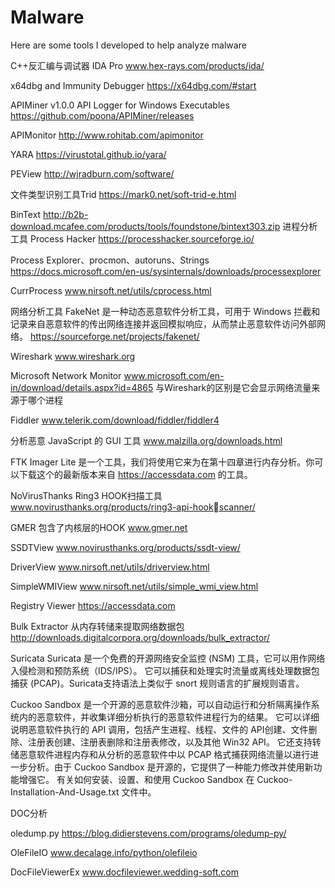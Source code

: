 # Malware
Here are some tools I developed to help analyze malware

C++反汇编与调试器
IDA Pro
www.hex-rays.com/products/ida/

x64dbg and Immunity Debugger
https://x64dbg.com/#start

APIMiner v1.0.0 API Logger for Windows Executables
https://github.com/poona/APIMiner/releases

APIMonitor
http://www.rohitab.com/apimonitor

YARA
https://virustotal.github.io/yara/

PEView
http://wjradburn.com/software/

文件类型识别工具Trid
https://mark0.net/soft-trid-e.html

BinText
http://b2b-download.mcafee.com/products/tools/foundstone/bintext303.zip
进程分析工具
Process Hacker
https://processhacker.sourceforge.io/

Process Explorer、procmon、autoruns、Strings
https://docs.microsoft.com/en-us/sysinternals/downloads/processexplorer

CurrProcess
www.nirsoft.net/utils/cprocess.html

网络分析工具
FakeNet 是一种动态恶意软件分析工具，可用于 Windows 拦截和记录来自恶意软件的传出网络连接并返回模拟响应，从而禁止恶意软件访问外部网络。
https://sourceforge.net/projects/fakenet/





Wireshark
www.wireshark.org

Microsoft Network Monitor
www.microsoft.com/en-in/download/details.aspx?id=4865
与Wireshark的区别是它会显示网络流量来源于哪个进程

Fiddler
www.telerik.com/download/fiddler/fiddler4

分析恶意 JavaScript 的 GUI 工具
www.malzilla.org/downloads.html

FTK Imager Lite 是一个工具，我们将使用它来为在第十四章进行内存分析。你可以下载这个的最新版本来自 https://accessdata.com 的工具。

NoVirusThanks  Ring3 HOOK扫描工具
www.novirusthanks.org/products/ring3-api-hookscanner/

GMER  包含了内核层的HOOK
www.gmer.net

SSDTView
www.novirusthanks.org/products/ssdt-view/

DriverView
www.nirsoft.net/utils/driverview.html

SimpleWMIView
www.nirsoft.net/utils/simple_wmi_view.html

Registry Viewer
https://accessdata.com

Bulk Extractor   从内存转储来提取网络数据包
http://downloads.digitalcorpora.org/downloads/bulk_extractor/

Suricata
Suricata 是一个免费的开源网络安全监控 (NSM) 工具，它可以用作网络入侵检测和预防系统（IDS/IPS）。 它可以捕获和处理实时流量或离线处理数据包捕获 (PCAP)。Suricata支持语法上类似于 snort 规则语言的扩展规则语言。

Cuckoo Sandbox 是一个开源的恶意软件沙箱，可以自动运行和分析隔离操作系统内的恶意软件，并收集详细分析执行的恶意软件进程行为的结果。 它可以详细说明恶意软件执行的 API 调用，包括产生进程、线程、文件的 API创建、文件删除、注册表创建、注册表删除和注册表修改，以及其他 Win32 API。 它还支持转储恶意软件进程内存和从分析的恶意软件中以 PCAP 格式捕获网络流量以进行进一步分析。由于 Cuckoo Sandbox 是开源的，它提供了一种能力修改并使用新功能增强它。 有关如何安装、设置、和使用 Cuckoo Sandbox 在 Cuckoo-Installation-And-Usage.txt 文件中。

DOC分析

oledump.py
https://blog.didierstevens.com/programs/oledump-py/

OleFileIO
www.decalage.info/python/olefileio

DocFileViewerEx
www.docfileviewer.wedding-soft.com

